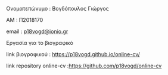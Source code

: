 Ονοματεπώνυμο : Βογδόπουλος Γιώργος

ΑΜ : Π2018170

email : p18vogd@ionio.gr

Εργασία για το βιογραφικό 

link βιογραφικού : https://p18vogd.github.io/online-cv/


link repository online-cv :https://github.com/p18vogd/online-cv
